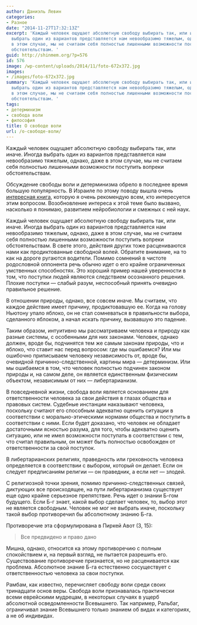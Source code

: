 ```yaml
---
author: Даниэль Левин
categories:
- Разное
date: "2014-11-27T17:32:13Z"
excerpt: 'Каждый человек ощущает абсолютную свободу выбирать так, или иначе. Иногда
  выбрать один из вариантов представляется нам невообразимо тяжелым, однако, даже
  в этом случае, мы не считаем себя полностью лишенными возможности поступить вопреки
  обстоятельствам. '
guid: http://shinmem.org/?p=576
id: 576
image: /wp-content/uploads/2014/11/foto-672x372.jpg
images:
- /images/foto-672x372.jpg
summary: 'Каждый человек ощущает абсолютную свободу выбирать так, или иначе. Иногда
  выбрать один из вариантов представляется нам невообразимо тяжелым, однако, даже
  в этом случае, мы не считаем себя полностью лишенными возможности поступить вопреки
  обстоятельствам. '
tags:
- детерминизм
- свобода воли
- философия
title: О свободе воли
url: /о-свободе-воли/
---
```

Каждый человек ощущает абсолютную свободу выбирать так, или иначе. Иногда выбрать один из вариантов представляется нам невообразимо тяжелым, однако, даже в этом случае, мы не считаем себя полностью лишенными возможности поступить вопреки обстоятельствам. <!--more-->

Обсуждение свободы воли и детерминизма обрело в последнее время большую популярность. В Израиле по этому поводу вышла очень [интересная книга](http://www.ybook.co.il/science_of_freedom "מדעי החופש"), которую я очень рекомендую всем, кто интересуется этим вопросом. Возобновление интереса к этой теме было вызвано, насколько я понимаю, развитием нейробиологии и смежных с ней наук.

Каждый человек ощущает абсолютную свободу выбирать так, или иначе. Иногда выбрать один из вариантов представляется нам невообразимо тяжелым, однако, даже в этом случае, мы не считаем себя полностью лишенными возможности поступить вопреки обстоятельствам. В свете этого, действия других тоже расцениваются нами как продиктованные свободной волей. Обратите внимание, на то как на дороге ругаются водители. Помимо сомнений в чистоте родословной оппонента речь обычно идет о его крайне ограниченных умственных способностях. Это хороший пример нашей уверенности в том, что поступки людей являются следствием осознанного решения. Плохие поступки — слабый разум, неспособный принять очевидно правильное решение.

В отношении природы, однако, все совсем иначе. Мы считаем, что каждое действие имеет причину, продиктовавшую ее. Когда на голову Ньютону упало яблоко, он не стал сомневаться в правильности выбора, сделанного яблоком, а начал искать причину, вызвавшую это падение.

Таким образом, интуитивно мы рассматриваем человека и природу как разные системы, с особенными для них законами. Человек, однако должен, вроде бы, подчинятся тем же самым законам природы, что и яблоко, что ставит нас перед вопросом: где мы ошибаемся? Или мы ошибочно приписываем человеку независимость от, вроде бы, очевидной причинно-следственной, картины мира — детерминизм. Или мы ошибаемся в том, что человек полностью подчинен законом природы и, на самом деле, он является единственным физическим объектом, независимым от них — либертарианизм.

В повседневной жизни, свобода воли является основанием для ответственности человека за свои действия в глазах общества и правовых систем. Судебные инстанции наказывают человека, поскольку считают его способным адекватно оценить ситуации в соответствии с морально-этическими нормами общества и поступить в соответствии с ними. Если будет доказано, что человек не обладает достаточными ясностью разума, для того, чтобы адекватно оценить ситуацию, или не имел возможности поступать в соответствии с тем, что считал правильным, он может быть полностью освобожден от ответственности за свой поступок.

В либертарианских религиях, праведность или греховность человека определяется в соответствии с выбором, который он делает. Если он следует предписаниям религии — он праведник, а если нет — злодей.

С религиозной точки зрения, помимо причинно-следственных связей, диктующих все происходящее, на пути либертарианизма существует еще одно крайне серьезное препятствие. Речь идет о знании Б-гом будущего. Если Б-г знает, какой выбор сделает человек, то, выбор этот не является свободным. Человек не мог не выбрать иначе, поскольку такой выбор противоречил бы абсолютному знанию Б-га.

Противоречие эта сформулирована в Пиркей Авот (3, 15):

> Все предвидено и право дано

Мишна, однако, относится ка этому противоречию с полным спокойствием и, на первый взгляд, не пытается разрешить его. Существование противоречие признается, но не расценивается как проблема. Абсолютное знание Б-га естественно сосуществует с ответственностью человека за свои поступки.

Рамбам, как известно, перечисляет свободу воли среди своих тринадцати основ веры. Свобода воли признавалась практически всеми еврейскими мудрецам, в некоторых случаях в ущерб абсолютной осведомленности Всевышнего. Так например, Ральбаг, ограничивал знание Всевышнего только знанием об видах и категориях, а не об индивидах.